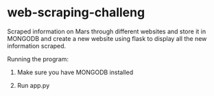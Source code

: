 # web-scraping-challeng

Scraped information on Mars through different websites and store it in MONGODB and create a new website using flask to display all the new information scraped.

Running the program:

1. Make sure you have MONGODB installed

2. Run app.py 
